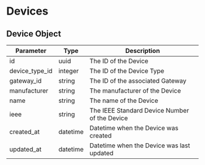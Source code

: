# Devices

## Device Object

Parameter | Type | Description
--------- | ---- | -----------
id | uuid | The ID of the Device
device_type_id | integer | The ID of the Device Type
gateway_id | string | The ID of the associated Gateway
manufacturer | string | The manufacturer of the Device
name | string | The name of the Device
ieee | string | The IEEE Standard Device Number of the Device
created_at | datetime | Datetime when the Device was created
updated_at | datetime | Datetime when the Device was last updated
